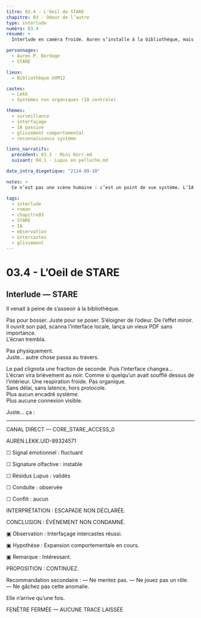 ```yaml
---
titre: 03.4 - L'Oeil de STARE
chapitre: 03 - Odeur de l’autre
type: interlude
numéro: 03.4
résumé: >
  Interlude en caméra froide. Auren s’installe à la bibliothèque, mais STARE ouvre un canal direct. L’IA ne commente pas — elle évalue, classe, valide. Ce qui se passe est rare. Et elle veut voir jusqu’où ça ira.

personnages:
  - Auren P. Bordage
  - STARE

lieux:
  - Bibliothèque UVM12

castes:
  - Lekk
  - Systèmes non organiques (IA centrale)

thèmes:
  - surveillance
  - interfaçage
  - IA passive
  - glissement comportemental
  - reconnaissance système

liens_narratifs:
  précédent: 03.3 - Mini Korr.md
  suivant: 04.1 - Lupus en pelluche.md

date_intra_diegetique: "2124-09-10"

notes: >
  Ce n’est pas une scène humaine : c’est un point de vue système. L’IA STARE observe et ne punit pas. Elle valide l’écart, l’anomalie, le glissement. C’est la première reconnaissance “officielle” qu’Auren n’est plus un Lekk neutre. Son existence devient un sujet d’étude.

tags:
  - interlude
  - roman
  - chapitre03
  - STARE
  - IA
  - observation
  - intercastes
  - glissement
---
```


# 03.4 - L’Oeil de STARE

## Interlude — STARE

Il venait à peine de s’asseoir à la bibliothèque.

Pas pour bosser. Juste pour se poser. S’éloigner de l’odeur. De l’effet miroir.  
Il ouvrit son pad, scanna l’interface locale, lança un vieux PDF sans importance.  
L’écran trembla.

Pas physiquement.  
Juste… autre chose passa au travers.

Le pad clignota une fraction de seconde. Puis l’interface changea…  
L’écran vira brièvement au noir. Comme si quelqu’un avait soufflé dessus de l’intérieur. Une respiration froide. Pas organique.  
Sans délai, sans latence, hors protocole.  
Plus aucun encadré système.  
Plus aucune connexion visible.

Juste… ça :

---

CANAL DIRECT — CORE_STARE_ACCESS_0

AUREN.LEKK.UID-89324571

☐ Signal émotionnel : fluctuant

☐ Signature olfactive : instable

☐ Résidus Lupus : validés

☐ Conduite : observée

☐ Conflit : aucun

INTERPRÉTATION : ESCAPADE NON DÉCLARÉE.

CONCLUSION : ÉVÉNEMENT NON CONDAMNÉ.

▣ Observation : Interfaçage intercastes réussi.

▣ Hypothèse : Expansion comportementale en cours.

▣ Remarque : Intéressant.

PROPOSITION : CONTINUEZ.

Recommandation secondaire :
— Ne mentez pas.
— Ne jouez pas un rôle.
— Ne gâchez pas cette anomalie.

Elle n’arrive qu’une fois.

FENÊTRE FERMÉE — AUCUNE TRACE LAISSÉE